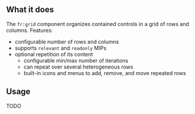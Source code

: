 ## What it does

The `fr:grid` component organizes contained controls in a grid of rows and columns. Features:

- configurable number of rows and columns
- supports `relevant` and `readonly` MIPs
- optional repetition of its content
  - configurable min/max number of iterations
  - can repeat over several heterogeneous rows
  - built-in icons and menus to add, remove, and move repeated rows

## Usage

TODO